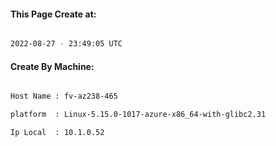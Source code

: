 
   
#### This Page Create at:

```bash

2022-08-27 - 23:49:05 UTC

```

#### Create By Machine:

```bash

Host Name : fv-az238-465

platform  : Linux-5.15.0-1017-azure-x86_64-with-glibc2.31

Ip Local  : 10.1.0.52

```

